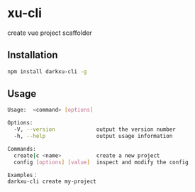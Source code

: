 # xu-cli
create vue project scaffolder


## Installation

```bash
npm install darkxu-cli -g
```

## Usage

```bash
Usage:  <command> [options]

Options:
  -V, --version             output the version number
  -h, --help                output usage information

Commands:
  create|c <name>           create a new project
  config [options] [value]  inspect and modify the config

Examples：
darkxu-cli create my-project
```